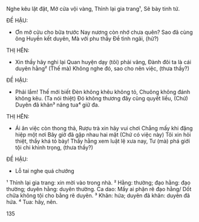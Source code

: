 Nghe kêu lật đật,
Mở cửa vội vàng,
Thỉnh lại gia trang¹,
Sẽ bày tinh tứ.

ĐỀ HẬU:
- Ơn mở cửu cho bữa trước
Nay nương còn nhớ chưa quên?
Sao đã cùng ông Huyền kết duyên,
Mà với phu thầy Đề tình ngãi, (hử?)

THỊ HÊN:
- Xin thầy hãy nghi lại
Quan huyện dạy (tôi) phải vâng,
Đành đôi ta là cái duyên hằng²
(Thế mà)    Không nghe đó, sao cho nên việc, (thưa thầy?)

ĐỀ HẬU:
- Phải lắm! Thế mới biết
Đèn không khêu không tỏ,
Chuông không đánh không kêu.
(Ta nói thiệt)
Đó không thương đây cũng quyết liều,
(Chứ) Duyên đã khăn³ nâng tua⁴ giữ đa.

THỊ HÊN:
- Ái ân việc còn thong thả,
Rượu trà xin hãy vui chơi
Chẳng mấy khi đặng hiệp một nơi
Bây giờ đã gặp nhau hai mặt
(Chứ có việc này)
Tôi xin hỏi thiệt, thầy khá tỏ bày!
Thầy hằng xem luật lệ xưa nay,
Tư (mà) phá giới tội chi khinh trọng, (thưa thầy?)

ĐỀ HẬU:
- Lỗ tai nghe quá chướng

¹ Thỉnh lại gia trang: xin mời vào trong nhà.
² Hằng: thường; đạo hằng: đạo thường; duyên hằng: duyên thường. Ca dao: Mấy ai phận rẽ đạo hằng/ Dốt chữa không tội cho bằng rẽ duyên.
³ Khăn: hứa; duyên đã khăn: duyên đã hứa.
⁴ Tua: hãy, nên.

135